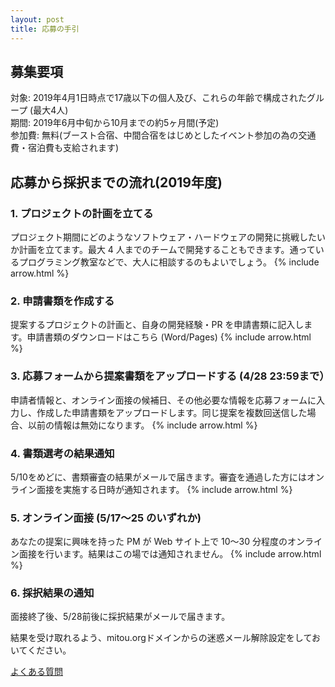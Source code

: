 ```yaml
---
layout: post
title: 応募の手引
---
```

## 募集要項
対象: 2019年4月1日時点で17歳以下の個人及び、これらの年齢で構成されたグループ (最大4人)  
期間: 2019年6月中旬から10月までの約5ヶ月間(予定)  
参加費: 無料(ブースト合宿、中間合宿をはじめとしたイベント参加の為の交通費・宿泊費も支給されます)

## 応募から採択までの流れ(2019年度)
### 1. プロジェクトの計画を立てる
プロジェクト期間にどのようなソフトウェア・ハードウェアの開発に挑戦したいか計画を立てます。最大 4 人までのチームで開発することもできます。通っているプログラミング教室などで、大人に相談するのもよいでしょう。
{% include arrow.html %}

### 2. 申請書類を作成する
提案するプロジェクトの計画と、自身の開発経験・PR を申請書類に記入します。申請書類のダウンロードはこちら (Word/Pages)
{% include arrow.html %}

### 3. 応募フォームから提案書類をアップロードする (4/28 23:59まで）
申請者情報と、オンライン面接の候補日、その他必要な情報を応募フォームに入力し、作成した申請書類をアップロードします。同じ提案を複数回送信した場合、以前の情報は無効になります。
{% include arrow.html %}

### 4. 書類選考の結果通知
5/10をめどに、書類審査の結果がメールで届きます。審査を通過した方にはオンライン面接を実施する日時が通知されます。
{% include arrow.html %}

### 5. オンライン面接 (5/17～25 のいずれか)
あなたの提案に興味を持った PM が Web サイト上で 10〜30 分程度のオンライン面接を行います。結果はこの場では通知されません。
{% include arrow.html %}

### 6. 採択結果の通知
面接終了後、5/28前後に採択結果がメールで届きます。
<div class="tips">結果を受け取れるよう、mitou.orgドメインからの迷惑メール解除設定をしておいてください。</div>

<a href="./#faq" class="button">よくある質問</a>
